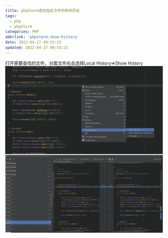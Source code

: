 ```yaml
---
title: phpStorm查找指定文件的修改历史
tags:
  - php
  - phpStorm
categories: PHP
abbrlink: 'phpstorm-show-history'
date: 2022-04-27 09:53:23
updated: 2022-04-27 09:53:23
---
```

打开需要查找的文件，对着文件右击选择Local History=>Show History
![](/images/phpstorm_show_history_1.png)
![](/images/phpstorm_show_history_2.png)